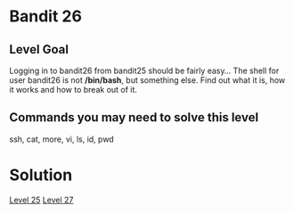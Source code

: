 <html>
<h1>Bandit 26</h1>

<h2 id="level-goal">Level Goal</h2>
<p>Logging in to bandit26 from bandit25 should be fairly easy…
The shell for user bandit26 is not <strong>/bin/bash</strong>, but something else.
Find out what it is, how it works and how to break out of it.</p>

<h2 id="commands-you-may-need-to-solve-this-level">Commands you may need to solve this level</h2>
<p>ssh, cat, more, vi, ls, id, pwd</p>


<h1>Solution</h1>

<a href="bandit/tasks/bandit25.md">Level 25</a>
<a href="bandit/tasks/bandit27.md">Level 27</a>
</html>
